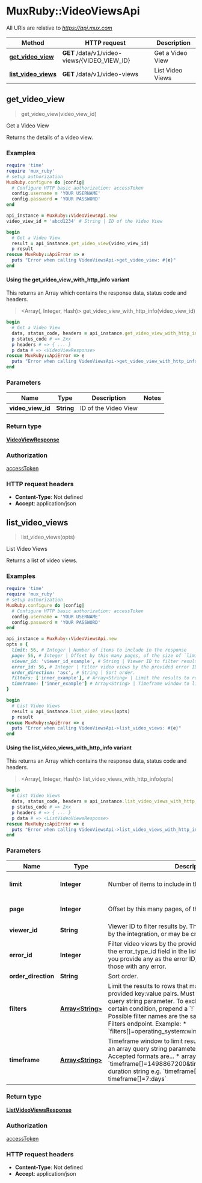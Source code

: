 # MuxRuby::VideoViewsApi

All URIs are relative to *https://api.mux.com*

| Method | HTTP request | Description |
| ------ | ------------ | ----------- |
| [**get_video_view**](VideoViewsApi.md#get_video_view) | **GET** /data/v1/video-views/{VIDEO_VIEW_ID} | Get a Video View |
| [**list_video_views**](VideoViewsApi.md#list_video_views) | **GET** /data/v1/video-views | List Video Views |


## get_video_view

> <VideoViewResponse> get_video_view(video_view_id)

Get a Video View

Returns the details of a video view.

### Examples

```ruby
require 'time'
require 'mux_ruby'
# setup authorization
MuxRuby.configure do |config|
  # Configure HTTP basic authorization: accessToken
  config.username = 'YOUR USERNAME'
  config.password = 'YOUR PASSWORD'
end

api_instance = MuxRuby::VideoViewsApi.new
video_view_id = 'abcd1234' # String | ID of the Video View

begin
  # Get a Video View
  result = api_instance.get_video_view(video_view_id)
  p result
rescue MuxRuby::ApiError => e
  puts "Error when calling VideoViewsApi->get_video_view: #{e}"
end
```

#### Using the get_video_view_with_http_info variant

This returns an Array which contains the response data, status code and headers.

> <Array(<VideoViewResponse>, Integer, Hash)> get_video_view_with_http_info(video_view_id)

```ruby
begin
  # Get a Video View
  data, status_code, headers = api_instance.get_video_view_with_http_info(video_view_id)
  p status_code # => 2xx
  p headers # => { ... }
  p data # => <VideoViewResponse>
rescue MuxRuby::ApiError => e
  puts "Error when calling VideoViewsApi->get_video_view_with_http_info: #{e}"
end
```

### Parameters

| Name | Type | Description | Notes |
| ---- | ---- | ----------- | ----- |
| **video_view_id** | **String** | ID of the Video View |  |

### Return type

[**VideoViewResponse**](VideoViewResponse.md)

### Authorization

[accessToken](../README.md#accessToken)

### HTTP request headers

- **Content-Type**: Not defined
- **Accept**: application/json


## list_video_views

> <ListVideoViewsResponse> list_video_views(opts)

List Video Views

Returns a list of video views.

### Examples

```ruby
require 'time'
require 'mux_ruby'
# setup authorization
MuxRuby.configure do |config|
  # Configure HTTP basic authorization: accessToken
  config.username = 'YOUR USERNAME'
  config.password = 'YOUR PASSWORD'
end

api_instance = MuxRuby::VideoViewsApi.new
opts = {
  limit: 56, # Integer | Number of items to include in the response
  page: 56, # Integer | Offset by this many pages, of the size of `limit`
  viewer_id: 'viewer_id_example', # String | Viewer ID to filter results by. This value may be provided by the integration, or may be created by Mux.
  error_id: 56, # Integer | Filter video views by the provided error ID (as returned in the error_type_id field in the list video views endpoint). If you provide any as the error ID, this will filter the results to those with any error.
  order_direction: 'asc', # String | Sort order.
  filters: ['inner_example'], # Array<String> | Limit the results to rows that match conditions from provided key:value pairs. Must be provided as an array query string parameter.  To exclude rows that match a certain condition, prepend a `!` character to the dimension.  Possible filter names are the same as returned by the List Filters endpoint.  Example:    * `filters[]=operating_system:windows&filters[]=!country:US` 
  timeframe: ['inner_example'] # Array<String> | Timeframe window to limit results by. Must be provided as an array query string parameter (e.g. timeframe[]=).  Accepted formats are...    * array of epoch timestamps e.g. `timeframe[]=1498867200&timeframe[]=1498953600`   * duration string e.g. `timeframe[]=24:hours or timeframe[]=7:days` 
}

begin
  # List Video Views
  result = api_instance.list_video_views(opts)
  p result
rescue MuxRuby::ApiError => e
  puts "Error when calling VideoViewsApi->list_video_views: #{e}"
end
```

#### Using the list_video_views_with_http_info variant

This returns an Array which contains the response data, status code and headers.

> <Array(<ListVideoViewsResponse>, Integer, Hash)> list_video_views_with_http_info(opts)

```ruby
begin
  # List Video Views
  data, status_code, headers = api_instance.list_video_views_with_http_info(opts)
  p status_code # => 2xx
  p headers # => { ... }
  p data # => <ListVideoViewsResponse>
rescue MuxRuby::ApiError => e
  puts "Error when calling VideoViewsApi->list_video_views_with_http_info: #{e}"
end
```

### Parameters

| Name | Type | Description | Notes |
| ---- | ---- | ----------- | ----- |
| **limit** | **Integer** | Number of items to include in the response | [optional][default to 25] |
| **page** | **Integer** | Offset by this many pages, of the size of &#x60;limit&#x60; | [optional][default to 1] |
| **viewer_id** | **String** | Viewer ID to filter results by. This value may be provided by the integration, or may be created by Mux. | [optional] |
| **error_id** | **Integer** | Filter video views by the provided error ID (as returned in the error_type_id field in the list video views endpoint). If you provide any as the error ID, this will filter the results to those with any error. | [optional] |
| **order_direction** | **String** | Sort order. | [optional] |
| **filters** | [**Array&lt;String&gt;**](String.md) | Limit the results to rows that match conditions from provided key:value pairs. Must be provided as an array query string parameter.  To exclude rows that match a certain condition, prepend a &#x60;!&#x60; character to the dimension.  Possible filter names are the same as returned by the List Filters endpoint.  Example:    * &#x60;filters[]&#x3D;operating_system:windows&amp;filters[]&#x3D;!country:US&#x60;  | [optional] |
| **timeframe** | [**Array&lt;String&gt;**](String.md) | Timeframe window to limit results by. Must be provided as an array query string parameter (e.g. timeframe[]&#x3D;).  Accepted formats are...    * array of epoch timestamps e.g. &#x60;timeframe[]&#x3D;1498867200&amp;timeframe[]&#x3D;1498953600&#x60;   * duration string e.g. &#x60;timeframe[]&#x3D;24:hours or timeframe[]&#x3D;7:days&#x60;  | [optional] |

### Return type

[**ListVideoViewsResponse**](ListVideoViewsResponse.md)

### Authorization

[accessToken](../README.md#accessToken)

### HTTP request headers

- **Content-Type**: Not defined
- **Accept**: application/json

